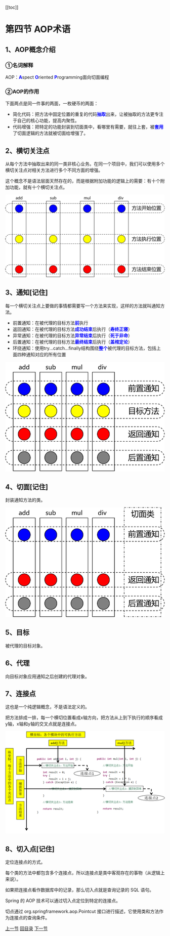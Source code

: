 [[toc]]

# 第四节 AOP术语

## 1、AOP概念介绍

### ①名词解释

AOP：<span style="color:blue;font-weight:bold;">A</span>spect <span style="color:blue;font-weight:bold;">O</span>riented <span style="color:blue;font-weight:bold;">P</span>rogramming面向切面编程



### ②AOP的作用

下面两点是同一件事的两面，一枚硬币的两面：

- 简化代码：把方法中固定位置的重复的代码<span style="color:blue;font-weight:bold;">抽取</span>出来，让被抽取的方法更专注于自己的核心功能，提高内聚性。
- 代码增强：把特定的功能封装到切面类中，看哪里有需要，就往上套，被<span style="color:blue;font-weight:bold;">套用</span>了切面逻辑的方法就被切面给增强了。



## 2、横切关注点

从每个方法中抽取出来的同一类非核心业务。在同一个项目中，我们可以使用多个横切关注点对相关方法进行多个不同方面的增强。

这个概念不是语法层面天然存在的，而是根据附加功能的逻辑上的需要：有十个附加功能，就有十个横切关注点。

![./images](./images/img007.png)



## 3、通知[记住]

每一个横切关注点上要做的事情都需要写一个方法来实现，这样的方法就叫通知方法。

- 前置通知：在被代理的目标方法<span style="color:blue;font-weight:bold;">前</span>执行
- 返回通知：在被代理的目标方法<span style="color:blue;font-weight:bold;">成功结束</span>后执行（<span style="color:blue;font-weight:bold;">寿终正寝</span>）
- 异常通知：在被代理的目标方法<span style="color:blue;font-weight:bold;">异常结束</span>后执行（<span style="color:blue;font-weight:bold;">死于非命</span>）
- 后置通知：在被代理的目标方法<span style="color:blue;font-weight:bold;">最终结束</span>后执行（<span style="color:blue;font-weight:bold;">盖棺定论</span>）
- 环绕通知：使用try...catch...finally结构围绕<span style="color:blue;font-weight:bold;">整个</span>被代理的目标方法，包括上面四种通知对应的所有位置

![./images](./images/img008.png)



## 4、切面[记住]

封装通知方法的类。

![./images](./images/img009.png)



## 5、目标

被代理的目标对象。



## 6、代理

向目标对象应用通知之后创建的代理对象。



## 7、连接点

这也是一个纯逻辑概念，不是语法定义的。

把方法排成一排，每一个横切位置看成x轴方向，把方法从上到下执行的顺序看成y轴，x轴和y轴的交叉点就是连接点。

![./images](./images/img010.png)



## 8、切入点[记住]

定位连接点的方式。

每个类的方法中都包含多个连接点，所以连接点是类中客观存在的事物（从逻辑上来说）。

如果把连接点看作数据库中的记录，那么切入点就是查询记录的 SQL 语句。

Spring 的 AOP 技术可以通过切入点定位到特定的连接点。

切点通过 org.springframework.aop.Pointcut 接口进行描述，它使用类和方法作为连接点的查询条件。



[上一节](verse03.html) [回目录](index.html) [下一节](verse05.html)